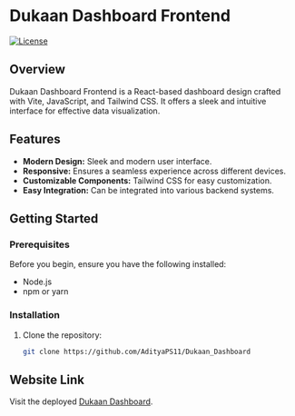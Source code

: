 # Dukaan Dashboard Frontend

[![License](https://img.shields.io/badge/license-MIT-blue.svg)](LICENSE)

## Overview

Dukaan Dashboard Frontend is a React-based dashboard design crafted with Vite, JavaScript, and Tailwind CSS. It offers a sleek and intuitive interface for effective data visualization.



## Features

- **Modern Design:** Sleek and modern user interface.
- **Responsive:** Ensures a seamless experience across different devices.
- **Customizable Components:** Tailwind CSS for easy customization.
- **Easy Integration:** Can be integrated into various backend systems.

## Getting Started

### Prerequisites

Before you begin, ensure you have the following installed:

- Node.js
- npm or yarn

### Installation

1. Clone the repository:
   ```sh
   git clone https://github.com/AdityaPS11/Dukaan_Dashboard

## Website Link

Visit the deployed [Dukaan Dashboard](https://dukaandash.netlify.app/).

